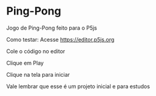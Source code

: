 # Ping-Pong
Jogo de Ping-Pong feito para o P5js

Como testar:
Acesse https://editor.p5js.org

Cole o código no editor

Clique em Play 

Clique na tela para iniciar

Vale lembrar que esse é um projeto inicial e para estudos
